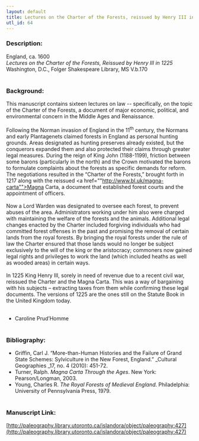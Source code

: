 ```yaml
---
layout: default
title: Lectures on the Charter of the Forests, reissued by Henry III in 1225
utl_id: 64
---
```


### Description:

England, ca. 1600<br>
_Lectures on the Charter of the Forests, Reissued by Henry III in 1225_<br>
Washington, D.C., Folger Shakespeare Library, MS V.b.170<br>
 <br>


### Background:

This manuscript contains sixteen lectures on law -- specifically, on the topic of the Charter of the Forests, a document of major economic, political, and environmental concern in the Middle Ages and Renaissance.<br><br>
Following the Norman invasion of England in the 11<sup>th</sup> century, the Normans and early Plantagenets claimed forests in England as personal hunting grounds. Areas designated as hunting preserves already existed, but the conquerors expanded them and also protected their claims through greater legal measures. During the reign of King John (1188-1199), friction between some barons (particularly in the north) and the Crown motivated the barons to formulate complaints about the forests as specific demands for reform. The negotiations resulted in the “Charter of the Forests,” brought forth in 1217 along with the reissued <a href=""http://www.bl.uk/magna-carta"">Magna Carta</a>, a document that established forest courts and the appointment of officers.<br><br>
Now a Lord Warden was designated to oversee each forest, to prevent abuses of the area. Administrators working under him also were charged with maintaining the welfare of the forests and the animals. Additional legal changes enacted by the Charter included forgiving individuals who had committed forest offenses in the past and promising the removal of certain lands from the royal forests. By bringing the royal forests under the rule of law the Charter ensured that those lands would no longer be subject exclusively to the will of the king or the aristocracy; commoners now gained legal rights and privileges to work the land (which included heaths as well as wooded areas) in certain ways.<br><br>
In 1225 King Henry III, sorely in need of revenue due to a recent civil war, reissued the Charter and the Magna Carta. This was a way of bargaining with his subjects – extracting taxes from them while confirming these legal documents. The versions of 1225 are the ones still on the Statute Book in the United Kingdom today.<br><br>
- Caroline Prud’Homme<br>
 <br>


### Bibliography:

- Griffin, Carl J. “More-than-Human Histories and the Failure of Grand State Schemes: Sylviculture in the New Forest, England.” _Cultural Geographies _17, no. 4 (2010): 451-72.<br>
- Turner, Ralph. _Magna Carta Through the Ages_. New York: Pearson/Longman, 2003.<br>
- Young, Charles R. _The Royal Forests of Medieval England_. Philadelphia: University of Pennsylvania Press, 1979.<br>
 <br>


### Manuscript Link:

[http://paleography.library.utoronto.ca/islandora/object/paleography:427](http://paleography.library.utoronto.ca/islandora/object/paleography:427)